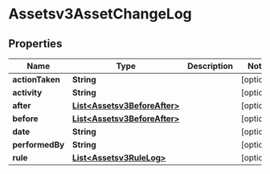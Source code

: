 

# Assetsv3AssetChangeLog


## Properties

| Name | Type | Description | Notes |
|------------ | ------------- | ------------- | -------------|
|**actionTaken** | **String** |  |  [optional] |
|**activity** | **String** |  |  [optional] |
|**after** | [**List&lt;Assetsv3BeforeAfter&gt;**](Assetsv3BeforeAfter.md) |  |  [optional] |
|**before** | [**List&lt;Assetsv3BeforeAfter&gt;**](Assetsv3BeforeAfter.md) |  |  [optional] |
|**date** | **String** |  |  [optional] |
|**performedBy** | **String** |  |  [optional] |
|**rule** | [**List&lt;Assetsv3RuleLog&gt;**](Assetsv3RuleLog.md) |  |  [optional] |



